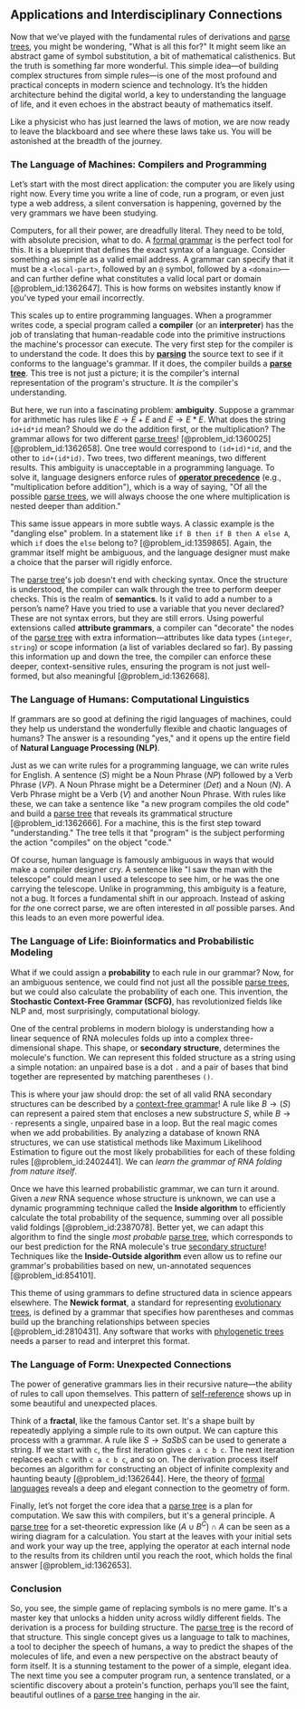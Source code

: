 ## Applications and Interdisciplinary Connections

Now that we’ve played with the fundamental rules of derivations and [parse trees](@article_id:272417), you might be wondering, "What is all this for?" It might seem like an abstract game of symbol substitution, a bit of mathematical calisthenics. But the truth is something far more wonderful. This simple idea—of building complex structures from simple rules—is one of the most profound and practical concepts in modern science and technology. It’s the hidden architecture behind the digital world, a key to understanding the language of life, and it even echoes in the abstract beauty of mathematics itself.

Like a physicist who has just learned the laws of motion, we are now ready to leave the blackboard and see where these laws take us. You will be astonished at the breadth of the journey.

### The Language of Machines: Compilers and Programming

Let’s start with the most direct application: the computer you are likely using right now. Every time you write a line of code, run a program, or even just type a web address, a silent conversation is happening, governed by the very grammars we have been studying.

Computers, for all their power, are dreadfully literal. They need to be told, with absolute precision, what to do. A [formal grammar](@article_id:272922) is the perfect tool for this. It is a blueprint that defines the exact syntax of a language. Consider something as simple as a valid email address. A grammar can specify that it must be a `<local-part>`, followed by an `@` symbol, followed by a `<domain>`—and can further define what constitutes a valid local part or domain [@problem_id:1362647]. This is how forms on websites instantly know if you've typed your email incorrectly.

This scales up to entire programming languages. When a programmer writes code, a special program called a **compiler** (or an **interpreter**) has the job of translating that human-readable code into the primitive instructions the machine's processor can execute. The very first step for the compiler is to understand the code. It does this by **[parsing](@article_id:273572)** the source text to see if it conforms to the language's grammar. If it does, the compiler builds a **[parse tree](@article_id:272642)**. This tree is not just a picture; it is the compiler's internal representation of the program's structure. It *is* the compiler's understanding.

But here, we run into a fascinating problem: **ambiguity**. Suppose a grammar for arithmetic has rules like $E \rightarrow E+E$ and $E \rightarrow E*E$. What does the string `id+id*id` mean? Should we do the addition first, or the multiplication? The grammar allows for two different [parse trees](@article_id:272417)! [@problem_id:1360025] [@problem_id:1362658]. One tree would correspond to `(id+id)*id`, and the other to `id+(id*id)`. Two trees, two different meanings, two different results. This ambiguity is unacceptable in a programming language. To solve it, language designers enforce rules of **[operator precedence](@article_id:168193)** (e.g., "multiplication before addition"), which is a way of saying, "Of all the possible [parse trees](@article_id:272417), we will always choose the one where multiplication is nested deeper than addition."

This same issue appears in more subtle ways. A classic example is the "dangling else" problem. In a statement like `if B then if B then A else A`, which `if` does the `else` belong to? [@problem_id:1359865]. Again, the grammar itself might be ambiguous, and the language designer must make a choice that the parser will rigidly enforce.

The [parse tree](@article_id:272642)'s job doesn't end with checking syntax. Once the structure is understood, the compiler can walk through the tree to perform deeper checks. This is the realm of **semantics**. Is it valid to add a number to a person’s name? Have you tried to use a variable that you never declared? These are not syntax errors, but they are still errors. Using powerful extensions called **attribute grammars**, a compiler can "decorate" the nodes of the [parse tree](@article_id:272642) with extra information—attributes like data types (`integer`, `string`) or scope information (a list of variables declared so far). By passing this information up and down the tree, the compiler can enforce these deeper, context-sensitive rules, ensuring the program is not just well-formed, but also meaningful [@problem_id:1362668].

### The Language of Humans: Computational Linguistics

If grammars are so good at defining the rigid languages of machines, could they help us understand the wonderfully flexible and chaotic languages of humans? The answer is a resounding "yes," and it opens up the entire field of **Natural Language Processing (NLP)**.

Just as we can write rules for a programming language, we can write rules for English. A sentence ($S$) might be a Noun Phrase ($NP$) followed by a Verb Phrase ($VP$). A Noun Phrase might be a Determiner ($Det$) and a Noun ($N$). A Verb Phrase might be a Verb ($V$) and another Noun Phrase. With rules like these, we can take a sentence like "a new program compiles the old code" and build a [parse tree](@article_id:272642) that reveals its grammatical structure [@problem_id:1362666]. For a machine, this is the first step toward "understanding." The tree tells it that "program" is the subject performing the action "compiles" on the object "code."

Of course, human language is famously ambiguous in ways that would make a compiler designer cry. A sentence like "I saw the man with the telescope" could mean I used a telescope to see him, or he was the one carrying the telescope. Unlike in programming, this ambiguity is a feature, not a bug. It forces a fundamental shift in our approach. Instead of asking for *the* one correct parse, we are often interested in *all* possible parses. And this leads to an even more powerful idea.

### The Language of Life: Bioinformatics and Probabilistic Modeling

What if we could assign a **probability** to each rule in our grammar? Now, for an ambiguous sentence, we could find not just all the possible [parse trees](@article_id:272417), but we could also calculate the probability of each one. This invention, the **Stochastic Context-Free Grammar (SCFG)**, has revolutionized fields like NLP and, most surprisingly, computational biology.

One of the central problems in modern biology is understanding how a linear sequence of RNA molecules folds up into a complex three-dimensional shape. This shape, or **secondary structure**, determines the molecule's function. We can represent this folded structure as a string using a simple notation: an unpaired base is a dot `.` and a pair of bases that bind together are represented by matching parentheses `()`.

This is where your jaw should drop: the set of all valid RNA secondary structures can be described by a [context-free grammar](@article_id:274272)! A rule like $B \rightarrow (S)$ can represent a paired stem that encloses a new substructure $S$, while $B \rightarrow \cdot$ represents a single, unpaired base in a loop. But the real magic comes when we add probabilities. By analyzing a database of known RNA structures, we can use statistical methods like Maximum Likelihood Estimation to figure out the most likely probabilities for each of these folding rules [@problem_id:2402441]. We can *learn the grammar of RNA folding from nature itself*.

Once we have this learned probabilistic grammar, we can turn it around. Given a *new* RNA sequence whose structure is unknown, we can use a dynamic programming technique called the **Inside algorithm** to efficiently calculate the total probability of the sequence, summing over all possible valid foldings [@problem_id:2387078]. Better yet, we can adapt this algorithm to find the single *most probable* [parse tree](@article_id:272642), which corresponds to our best prediction for the RNA molecule's true [secondary structure](@article_id:138456)! Techniques like the **Inside-Outside algorithm** even allow us to refine our grammar's probabilities based on new, un-annotated sequences [@problem_id:854101].

This theme of using grammars to define structured data in science appears elsewhere. The **Newick format**, a standard for representing [evolutionary trees](@article_id:176176), is defined by a grammar that specifies how parentheses and commas build up the branching relationships between species [@problem_id:2810431]. Any software that works with [phylogenetic trees](@article_id:140012) needs a parser to read and interpret this format.

### The Language of Form: Unexpected Connections

The power of generative grammars lies in their recursive nature—the ability of rules to call upon themselves. This pattern of [self-reference](@article_id:152774) shows up in some beautiful and unexpected places.

Think of a **fractal**, like the famous Cantor set. It's a shape built by repeatedly applying a simple rule to its own output. We can capture this process with a grammar. A rule like $S \rightarrow S a S b S$ can be used to generate a string. If we start with `c`, the first iteration gives `c a c b c`. The next iteration replaces each `c` with `c a c b c`, and so on. The derivation process itself becomes an algorithm for constructing an object of infinite complexity and haunting beauty [@problem_id:1362644]. Here, the theory of [formal languages](@article_id:264616) reveals a deep and elegant connection to the geometry of form.

Finally, let’s not forget the core idea that a [parse tree](@article_id:272642) is a plan for computation. We saw this with compilers, but it's a general principle. A [parse tree](@article_id:272642) for a set-theoretic expression like $(A \cup B^C) \cap A$ can be seen as a wiring diagram for a calculation. You start at the leaves with your initial sets and work your way up the tree, applying the operator at each internal node to the results from its children until you reach the root, which holds the final answer [@problem_id:1362653].

### Conclusion

So, you see, the simple game of replacing symbols is no mere game. It's a master key that unlocks a hidden unity across wildly different fields. The derivation is a process for building structure. The [parse tree](@article_id:272642) is the record of that structure. This single concept gives us a language to talk to machines, a tool to decipher the speech of humans, a way to predict the shapes of the molecules of life, and even a new perspective on the abstract beauty of form itself. It is a stunning testament to the power of a simple, elegant idea. The next time you see a computer program run, a sentence translated, or a scientific discovery about a protein's function, perhaps you’ll see the faint, beautiful outlines of a [parse tree](@article_id:272642) hanging in the air.